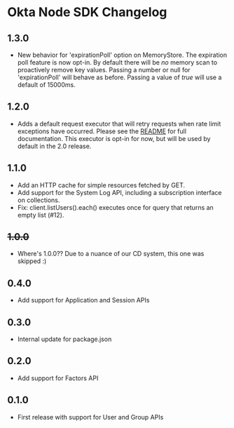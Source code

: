 # Okta Node SDK Changelog

## 1.3.0
- New behavior for 'expirationPoll' option on MemoryStore. The expiration poll feature is now opt-in. By default there will be *no* memory scan to proactively remove key values. Passing a number or null for 'expirationPoll' will behave as before. Passing a value of *true* will use a default of 15000ms.

## 1.2.0

- Adds a default request executor that will retry requests when rate limit exceptions have occurred.  Please see the [README](README.md) for full documentation.  This executor is opt-in for now, but will be used by default in the 2.0 release.

## 1.1.0

- Add an HTTP cache for simple resources fetched by GET.
- Add support for the System Log API, including a subscription interface on collections.
- Fix: client.listUsers().each() executes once for query that returns an empty list (#12).

## ~~1.0.0~~

* Where's 1.0.0?? Due to a nuance of our CD system, this one was skipped :)

## 0.4.0

- Add support for Application and Session APIs

## 0.3.0

- Internal update for package.json

## 0.2.0

- Add support for Factors API

## 0.1.0

- First release with support for User and Group APIs
